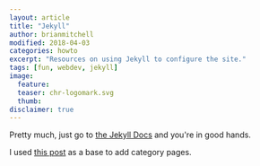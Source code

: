 ```yaml
---
layout: article
title: "Jekyll"
author: brianmitchell
modified: 2018-04-03
categories: howto
excerpt: "Resources on using Jekyll to configure the site."
tags: [fun, webdev, jekyll]
image:
  feature:
  teaser: chr-logomark.svg
  thumb:
disclaimer: true
---
```


Pretty much, just go to [the Jekyll Docs](https://jekyllrb.com/docs/) and you're in good hands.

I used [this post](https://www.mikeapted.com/jekyll/2015/12/30/category-and-tag-archives-in-jekyll-no-plugins/)
as a base to add category pages.

